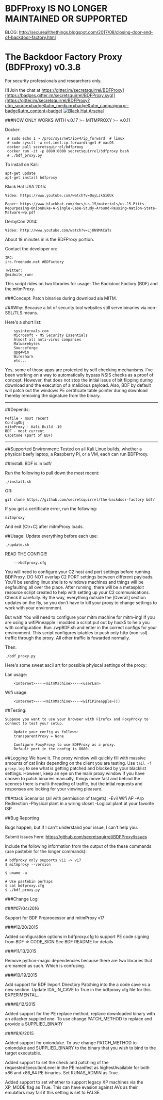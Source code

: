 
# BDFProxy IS NO LONGER MAINTAINED OR SUPPORTED

BLOG: http://secureallthethings.blogspot.com/2017/08/closing-door-end-of-backdoor-factory.html 

# The Backdoor Factory Proxy (BDFProxy) v0.3.8

For security professionals and researchers only.

[![Join the chat at https://gitter.im/secretsquirrel/BDFProxy](https://badges.gitter.im/secretsquirrel/BDFProxy.svg)](https://gitter.im/secretsquirrel/BDFProxy?utm_source=badge&utm_medium=badge&utm_campaign=pr-badge&utm_content=badge)  [![Black Hat Arsenal](https://www.toolswatch.org/badges/arsenal/2015.svg)](https://www.blackhat.com/us-15/arsenal.html)


###NOW ONLY WORKS WITH v.0.17 >= MITMPROXY >= v.0.11 

Docker:
```
 # sudo echo 1 > /proc/sys/net/ipv4/ip_forward  # linux
 # sudo sysctl -w net.inet.ip.forwarding=1 # macOS
 docker pull secretsquirrel/bdfproxy
 docker run -it -p 8080:8080 secretsquirrel/bdfproxy bash
 # ./bdf_proxy.py
```

To install on Kali:

```
apt-get update
apt-get install bdfproxy
```

Black Hat USA 2015:

    Video: https://www.youtube.com/watch?v=OuyLzkG16Uk
    
    Paper: https://www.blackhat.com/docs/us-15/materials/us-15-Pitts-Repurposing-OnionDuke-A-Single-Case-Study-Around-Reusing-Nation-State-Malware-wp.pdf


DerbyCon 2014: 

    Video: http://www.youtube.com/watch?v=LjUN9MACaTs


About 18 minutes in is the BDFProxy portion.

Contact the developer on:
	
	IRC:
 	irc.freenode.net #BDFactory 

 	Twitter:
 	@midnite_runr

This script rides on two libraries for usage:
The Backdoor Factory (BDF) and the mitmProxy.

###Concept:
Patch binaries during download ala MITM.

###Why:
Because a lot of security tool websites still serve binaries via non-SSL/TLS means.

Here's a short list:

		sysinternals.com
		Microsoft - MS Security Essentials
		Almost all anti-virus companies
		Malwarebytes
		Sourceforge
		gpg4win
		Wireshark
		etc...

Yes, some of those apps are protected by self checking mechanisms.  I've been working on a way to automatically bypass NSIS checks as a proof of concept.  However, that does not stop the initial issue of bit flipping during download and the execution of a malicious payload. Also, BDF by default will patch out the windows PE certificate table pointer during download thereby removing the signature from the binary.

---

##Depends:

	Pefile - most recent
	ConfigObj  
	mitmProxy - Kali Build .10
	BDF - most current
	Capstone (part of BDF)

---
##Supported Environment:
Tested on all Kali Linux builds, whether a physical beefy laptop, a Raspberry Pi, or a VM, each can run BDFProxy. 


##Install:
BDF is in bdf/ 

Run the following to pull down the most recent:

	./install.sh

OR:

	git clone https://github.com/secretsquirrel/the-backdoor-factory bdf/


If you get a certificate error, run the following:

	mitmproxy

And exit [Ctr+C] after mitmProxy loads.


##Usage:
Update everything before each use:

	./update.sh

READ THE CONFIG!!!

		-->bdfproxy.cfg

You will need to configure your C2 host and port settings before running BDFProxy. DO NOT overlap C2 PORT settings between different payloads. You'll be sending linux shells to windows machines and things will be segfaulting all over the place. After running, there will be a metasploit resource script created to help with setting up your C2 communications. Check it carefully. By the way, everything outside the [Overall] section updates on the fly, so you don't have to kill your proxy to change settings to work with your environment.

But wait!  You will need to configure your mitm machine for mitm-ing!  If you are using a wifiPineapple I modded a script put out by hack5 to help you with configuration. Run ./wpBDF.sh and enter in the correct configs for your environment.  This script configures iptables to push only http (non-ssl) traffic through the proxy.  All other traffic is fowarded normally.

Then:

	./bdf_proxy.py


Here's some sweet ascii art for possible phyiscal settings of the proxy:

Lan usage:

		<Internet>----<mitmMachine>----<userLan>

Wifi usage:

		<Internet>----<mitmMachine>----<wifiPineapple>)))


##Testing:

	Suppose you want to use your browser with Firefox and FoxyProxy to connect to test your setup.

		Update your config as follows:
		transparentProxy = None

		Configure FoxyProxy to use BDFProxy as a proxy.
		Default port in the config is 8080.



##Logging: 
We have it.  The proxy window will quickly fill with massive amounts of cat links depending on the client you are testing.  Use `tail -f proxy.log` to see what is getting patched and blocked by your blacklist settings.  However, keep an eye on the main proxy window if you have chosen to patch binaries manually, things move fast and behind the scences there is multi-threading of traffic, but the intial requests and responses are locking for your viewing pleasure.

##Attack Scenarios (all with permission of targets):
	-Evil Wifi AP
	-Arp Redirection
	-Physical plant in a wiring closet
	-Logical plant at your favorite ISP


##Bug Reporting

Bugs happen, but if I can't understand your issue, I can't help you.

Submit issues here: https://github.com/secretsquirrel/BDFProxy/issues

Include the following information from the output of the these commands (use pastebin for the longer commands):

```
# bdfproxy only supports v11 -> v17
$ mitmproxy --version

$ uname -a

# Use pastebin perhaps
$ cat bdfproxy.cfg 
$ ./bdf_proxy.py

```


###Change Log:

####07/04/2016

Support for BDF Preprocessor and mitmProxy v17

####12/20/2015

Added configuration options in bdfproxy.cfg to support PE code signing from BDF => CODE_SIGN
See BDF README for details


####11/13/2015

Remove python-magic dependencies because there are two libraries that are named as such.  Which is confusing.


####10/19/2015

Add support for BDF Import Directory Patching into the a code cave vs a new section.  Update IDA_IN_CAVE to True in the bdfproxy.cfg file for this.  EXPERIMENTAL...


####8/12/2015

Added support for the PE replace method, replace downloaded binary with an attacker supplied one. To use change PATCH_METHOD to replace and provide a SUPPLIED_BINARY


####8/6/2015

Added support for onionduke. To use change PATCH_METHOD to onionduke and SUPPLIED_BINARY to the binary that you wish to bind to the target executable.

Added support to set the check and patching of the requestedExecutionLevel in the PE manifest as highestAvailable for both x86 and x86_64 PE binaries. Set RUNAS_ADMIN as True.

Added support to set whether to support legacy XP machines via the XP_MODE flag as True.  This can have evasion against AVs as their emulators may fail if this setting is set to FALSE.


